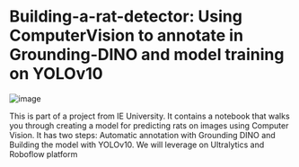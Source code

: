 # Building-a-rat-detector: Using ComputerVision to annotate in Grounding-DINO and model training on YOLOv10


![image](https://github.com/ialonsolinares/Building-a-rat-detector-Computer-Vision-Grounding-DINO-and-YOLOv10/assets/146074832/460dc303-405c-44de-a780-d77da62a6d8e)

This is part of a project from IE University. It contains a notebook that walks you through creating a model for predicting rats on images using Computer Vision. It has two steps: Automatic annotation with Grounding DINO and Building the model with YOLOv10. We will leverage on Ultralytics and Roboflow platform 
